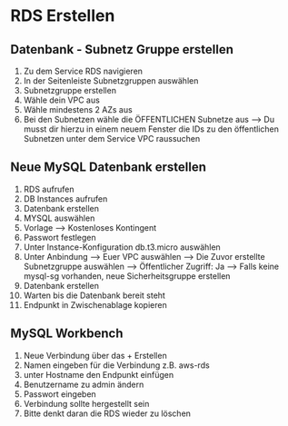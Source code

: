 # RDS Erstellen

## Datenbank - Subnetz Gruppe erstellen
1. Zu dem Service RDS navigieren 
2. In der Seitenleiste Subnetzgruppen auswählen 
3. Subnetzgruppe erstellen 
4. Wähle dein VPC aus 
5. Wähle mindestens 2 AZs aus 
6. Bei den Subnetzen wähle die ÖFFENTLICHEN Subnetze aus
   --> Du musst dir hierzu in einem neuem Fenster die IDs zu den öffentlichen Subnetzen unter dem Service VPC raussuchen 

## Neue MySQL Datenbank erstellen 
1. RDS aufrufen 
2. DB Instances aufrufen 
3. Datenbank erstellen
4. MYSQL auswählen 
5. Vorlage --> Kostenloses Kontingent
6. Passwort festlegen
7. Unter Instance-Konfiguration db.t3.micro auswählen
8. Unter Anbindung 
  --> Euer VPC auswählen
  --> Die Zuvor erstellte Subnetzgruppe auswählen
  --> Öffentlicher Zugriff: Ja
  --> Falls keine mysql-sg vorhanden, neue Sicherheitsgruppe erstellen
9. Datenbank erstellen
10. Warten bis die Datenbank bereit steht
11. Endpunkt in Zwischenablage kopieren 

## MySQL Workbench
1. Neue Verbindung über das + Erstellen 
2. Namen eingeben für die Verbindung z.B. aws-rds
3. unter Hostname den Endpunkt einfügen
4. Benutzername zu admin ändern
5. Passwort eingeben
6. Verbindung sollte hergestellt sein
7. Bitte denkt daran die RDS wieder zu löschen 
 